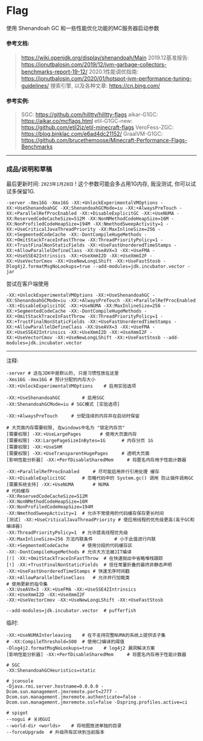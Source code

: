 # Flag
使用 Shenandoah GC 和一些性能优化功能的MC服务器启动参数

#### 参考文档: 
> https://wiki.openjdk.org/display/shenandoah/Main
> 2019.12基准报告: https://ionutbalosin.com/2019/12/jvm-garbage-collectors-benchmarks-report-19-12/
> 2020.1性能调优指南: https://ionutbalosin.com/2020/01/hotspot-jvm-performance-tuning-guidelines/
> 搜索引擎, 以及各种文章: https://cn.bing.com/

#### 参考实例: 
> SGC: https://github.com/hilltty/hilltty-flags
> aikar-G1GC: https://aikar.co/mcflags.html
> etil-G1GC-new: https://github.com/etil2jz/etil-minecraft-flags
> VeroFess-ZGC: https://blog.binklac.com/e6ad4dc21152/
> GraalVM-G1GC: https://github.com/brucethemoose/Minecraft-Performance-Flags-Benchmarks

---
### 成品/说明和草稿

最后更新时间: `2023年1月28日`
! 这个参数可能会多占用1G内存, 我没测试, 你可以试试多保留1G. 
```
-server -Xms16G -Xmx16G -XX:+UnlockExperimentalVMOptions -XX:+UseShenandoahGC -XX:ShenandoahGCMode=iu -XX:+AlwaysPreTouch -XX:+ParallelRefProcEnabled -XX:+DisableExplicitGC -XX:+UseNUMA -XX:ReservedCodeCacheSize=512M -XX:NonNMethodCodeHeapSize=16M -XX:NonProfiledCodeHeapSize=194M -XX:NmethodSweepActivity=1 -XX:+UseCriticalJavaThreadPriority -XX:MaxInlineSize=256 -XX:+SegmentedCodeCache -XX:-DontCompileHugeMethods -XX:+OmitStackTraceInFastThrow -XX:ThreadPriorityPolicy=1 -XX:+TrustFinalNonStaticFields -XX:+UseFastUnorderedTimeStamps -XX:+AllowParallelDefineClass -XX:UseAVX=3 -XX:+UseFMA -XX:+UseSSE42Intrinsics -XX:+UseXmmI2D -XX:+UseXmmI2F -XX:+UseVectorCmov -XX:+UseNewLongLShift -XX:+UseFastStosb -Dlog4j2.formatMsgNoLookups=true --add-modules=jdk.incubator.vector -jar
```

尝试在客户端使用
```
-XX:+UnlockExperimentalVMOptions -XX:+UseShenandoahGC -XX:ShenandoahGCMode=iu -XX:+AlwaysPreTouch -XX:+ParallelRefProcEnabled -XX:+DisableExplicitGC -XX:+UseNUMA -XX:MaxInlineSize=256 -XX:+SegmentedCodeCache -XX:-DontCompileHugeMethods -XX:+OmitStackTraceInFastThrow -XX:ThreadPriorityPolicy=1 -XX:+TrustFinalNonStaticFields -XX:+UseFastUnorderedTimeStamps -XX:+AllowParallelDefineClass -XX:UseAVX=3 -XX:+UseFMA -XX:+UseSSE42Intrinsics -XX:+UseXmmI2D -XX:+UseXmmI2F -XX:+UseVectorCmov -XX:+UseNewLongLShift -XX:+UseFastStosb --add-modules=jdk.incubator.vector
```

---

注释: 
```
-server	# 这在JDK中是默认的, 只是习惯性放在这里
-Xms16G -Xmx16G	# 预计分配的内存大小
-XX:+UnlockExperimentalVMOptions	# 启用实验选项
```

```
-XX:+UseShenandoahGC		# 启用SGC
-XX:ShenandoahGCMode=iu	# SGC模式 [实验选项]

-XX:+AlwaysPreTouch		# 分配连续的内存并在启动时保留

# 大页面内存需要权限, 在windows中名为 "锁定内存页"
[需要权限] -XX:+UseLargePages		# 使用大页面内存
[需要权限] -XX:LargePageSizeInBytes=1G		# 内存分页 1G
[需要权限] -XX:+UseSHM
[需要权限] -XX:+UseTransparentHugePages		# 透明大页面
[影响性能分析器] -XX:+PerfDisableSharedMem		# 将匿名内存用于性能计数器

```

```
-XX:+ParallelRefProcEnabled		# 尽可能启用并行引用处理 缓存
-XX:+DisableExplicitGC		# 忽略代码中的 System.gc() 调用 防止插件调用GC
[需要系统支持] -XX:+UseNUMA		# NUMA
# 代码缓存
-XX:ReservedCodeCacheSize=512M
-XX:NonNMethodCodeHeapSize=16M
-XX:NonProfiledCodeHeapSize=194M
-XX:NmethodSweepActivity=1	# 允许不常使用的代码缓存保存更长时间
[测试] -XX:+UseCriticalJavaThreadPriority	# 使应用线程的优先级更高(高于GC和编译器)
-XX:ThreadPriorityPolicy=1	# 允许提高线程优先级
-XX:MaxInlineSize=256 方法内联条件		# 小于此值进行内联
-XX:+SegmentedCodeCache		# 使用分段的代码缓存区
-XX:-DontCompileHugeMethods	# 允许大方法被JIT编译
[!] -XX:+OmitStackTraceInFastThrow	# 在快速抛出中省略堆栈跟踪
[!] -XX:+TrustFinalNonStaticFields	# 信任常量折叠的最终非静态声明
-XX:+UseFastUnorderedTimeStamps	# 快速无序时间戳
-XX:+AllowParallelDefineClass	# 允许并行加载类
# 使用更新的指令集
-XX:UseAVX=3 -XX:+UseFMA -XX:+UseSSE42Intrinsics
-XX:+UseXmmI2D -XX:+UseXmmI2F
-XX:+UseVectorCmov -XX:+UseNewLongLShift -XX:+UseFastStosb

--add-modules=jdk.incubator.vector	# pufferfish
```

临时: 
```
-XX:+UseNUMAInterleaving	# 在不支持完整NUMA的系统上提供该子集
# -XX:CompileThreshold=500	# 使用C2编译的阈值
-Dlog4j2.formatMsgNoLookups=true	# log4j2 漏洞解决方案
[影响性能分析器] -XX:+PerfDisableSharedMem		# 将匿名内存用于性能计数器

# SGC
-XX:ShenandoahGCHeuristics=static

# jconsole
-Djava.rmi.server.hostname=0.0.0.0 -Dcom.sun.management.jmxremote.port=2777 -Dcom.sun.management.jmxremote.authenticate=false -Dcom.sun.management.jmxremote.ssl=false -Dspring.profiles.active=ci

# spigot
--nogui	# 关闭GUI
--world-dir <worlds>	# 将地图放进单独的目录
--forceUpgrade	# 升级所有区块到当前版本
```
